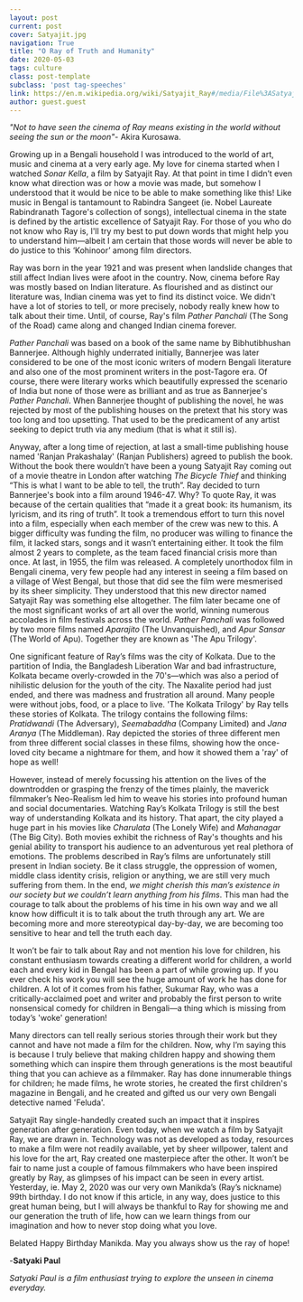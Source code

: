 ```yaml
---
layout: post
current: post
cover: Satyajit.jpg
navigation: True
title: "O Ray of Truth and Humanity"
date: 2020-05-03
tags: culture
class: post-template
subclass: 'post tag-speeches'
link: https://en.m.wikipedia.org/wiki/Satyajit_Ray#/media/File%3ASatyajit_Ray_in_New_York_(cropped).jpg
author: guest.guest
---
```

*"Not to have seen the cinema of Ray means existing in the world without seeing the sun or the moon"*- Akira Kurosawa.

Growing up in a Bengali household I was introduced to the world of art, music and cinema at a very early age. My love for cinema started when I watched *Sonar Kella*, a film by Satyajit Ray. At that point in time I didn’t even know what direction was or how a movie was made, but somehow I understood that it would be nice to be able to make something like this! Like music in Bengal is tantamount to Rabindra Sangeet (ie. Nobel Laureate Rabindranath Tagore's collection of songs), intellectual cinema in the state is defined by the artistic excellence of Satyajit Ray. For those of you who do not know who Ray is, I'll try my best to put down words that might help you to understand him—albeit I am certain that those words will never be able to do justice to this ‘Kohinoor’ among film directors.

Ray was born in the year 1921 and was present when landslide changes that still affect Indian lives were afoot in the country. Now, cinema before Ray was mostly based on Indian literature. As flourished and as distinct our literature was, Indian cinema was yet to find its distinct voice. We didn't have a lot of stories to tell, or more precisely, nobody really knew how to talk about their time. Until, of course, Ray's film *Pather Panchali* (The Song of the Road) came along and changed Indian cinema forever.

*Pather Panchali* was based on a book of the same name by Bibhutibhushan Bannerjee. Although highly underrated initially, Bannerjee was later considered to be one of the most iconic writers of modern Bengali literature and also one of the most prominent writers in the post-Tagore era. Of course, there were literary works which beautifully expressed the scenario of India but none of those were as brilliant and as true as Bannerjee's *Pather Panchali*. When Bannerjee thought of publishing the novel, he was rejected by most of the publishing houses on the pretext that his story was too long and too upsetting. That used to be the predicament of any artist seeking to depict truth via any medium (that is what it still is).

Anyway, after a long time of rejection, at last a small-time publishing house named 'Ranjan Prakashalay' (Ranjan Publishers) agreed to publish the book. Without the book there wouldn’t have been a young Satyajit Ray coming out of a movie theatre in London after watching *The Bicycle Thief* and thinking “This is what I want to be able to tell, the truth”. Ray decided to turn Bannerjee's book into a film around 1946-47. Why? To quote Ray, it was because of the certain qualities that “made it a great book: its humanism, its lyricism, and its ring of truth”. It took a tremendous effort to turn this novel into a film, especially when each member of the crew was new to this. A bigger difficulty was funding the film, no producer was willing to finance the film, it lacked stars, songs and it wasn’t entertaining either. It took the film almost 2 years to complete, as the team faced financial crisis more than once. At last, in 1955, the film was released. A completely unorthodox film in Bengali cinema, very few people had any interest in seeing a film based on a village of West Bengal, but those that did see the film were mesmerised by its sheer simplicity. They understood that this new director named Satyajit Ray was something else altogether. The film later became one of the most significant works of art all over the world, winning numerous accolades in film festivals across the world. *Pather Panchali* was followed by two more films named *Aparajito* (The Unvanquished), and *Apur Sansar* (The World of Apu). Together they are known as 'The Apu Trilogy'.

One significant feature of Ray’s films was the city of Kolkata. Due to the partition of India, the Bangladesh Liberation War and bad infrastructure, Kolkata became overly-crowded in the 70's—which was also a period of nihilistic delusion for the youth of the city. The Naxalite period had just ended, and there was madness and frustration all around. Many people were without jobs, food, or a place to live. 'The Kolkata Trilogy' by Ray tells these stories of Kolkata. The trilogy contains the following films: *Pratidwandi* (The Adversary), *Seemabaddha* (Company Limited) and *Jana Aranya* (The Middleman). Ray depicted the stories of three different men from three different social classes in these films, showing how the once-loved city became a nightmare for them, and how it showed them a 'ray' of hope as well!

However, instead of merely focussing his attention on the lives of the downtrodden or grasping the frenzy of the times plainly, the maverick filmmaker’s Neo-Realism led him to weave his stories into profound human and social documentaries. Watching Ray’s Kolkata Trilogy is still the best way of understanding Kolkata and its history. That apart, the city played a huge part in his movies like *Charulata* (The Lonely Wife) and *Mahanagar* (The Big City). Both movies exhibit the richness of Ray's thoughts and his genial ability to transport his audience to an adventurous yet real plethora of emotions. The problems described in Ray’s films are unfortunately still present in Indian society. Be it class struggle, the oppression of women, middle class identity crisis, religion or anything, we are still very much suffering from them. In the end, *we might cherish this man’s existence in our society but we couldn’t learn anything from his films*. This man had the courage to talk about the problems of his time in his own way and we all know how difficult it is to talk about the truth through any art. We are becoming more and more stereotypical day-by-day, we are becoming too sensitive to hear and tell the truth each day.

It won’t be fair to talk about Ray and not mention his love for children, his constant enthusiasm towards creating a different world for children, a world each and every kid in Bengal has been a part of while growing up. If you ever check his work you will see the huge amount of work he has done for children. A lot of it comes from his father, Sukumar Ray, who was a critically-acclaimed poet and writer and probably the first person to write nonsensical comedy for children in Bengali—a thing which is missing from today’s 'woke' generation!

Many directors can tell really serious stories through their work but they cannot and have not made a film for the children. Now, why I’m saying this is because I truly believe that making children happy and showing them something which can inspire them through generations is the most beautiful thing that you can achieve as a filmmaker. Ray has done innumerable things for children; he made films, he wrote stories, he created the first children's magazine in Bengali, and he created and gifted us our very own Bengali detective named 'Feluda'.

Satyajit Ray single-handedly created such an impact that it inspires generation after generation. Even today, when we watch a film by Satyajit Ray, we are drawn in. Technology was not as developed as today, resources to make a film were not readily available, yet by sheer willpower, talent and his love for the art, Ray created one masterpiece after the other. It won’t be fair to name just a couple of famous filmmakers who have been inspired greatly by Ray, as glimpses of his impact can be seen in every artist. Yesterday, ie. May 2, 2020 was our very own Manikda’s (Ray’s nickname) 99th birthday. I do not know if this article, in any way, does justice to this great human being, but I will always be thankful to Ray for showing me and our generation the truth of life, how can we learn things from our imagination and how to never stop doing what you love.

Belated Happy Birthday Manikda. May you always show us the ray of hope!

  

-**Satyaki Paul**

*Satyaki Paul is a film enthusiast trying to explore the unseen in cinema everyday.*
